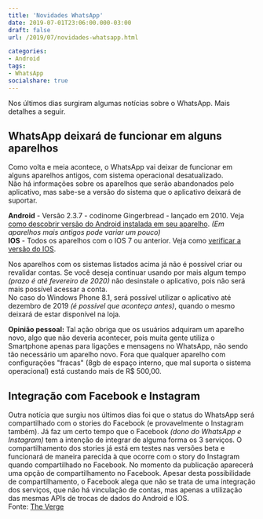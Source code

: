 ```yaml
---
title: 'Novidades WhatsApp'
date: 2019-07-01T23:06:00.000-03:00
draft: false
url: /2019/07/novidades-whatsapp.html

categories:
- Android
tags: 
- WhatsApp
socialshare: true
---
```


Nos últimos dias surgiram algumas notícias sobre o WhatsApp. Mais detalhes a seguir.

<!--more-->

## WhatsApp deixará de funcionar em alguns aparelhos

Como volta e meia acontece, o WhatsApp vai deixar de funcionar em alguns aparelhos antigos, com sistema operacional desatualizado.  
Não há informações sobre os aparelhos que serão abandonados pelo aplicativo, mas sabe-se a versão do sistema que o aplicativo deixará de suportar.  
  
**Android** - Versão 2.3.7 - codinome Gingerbread - lançado em 2010. Veja [como descobrir versão do Android instalada em seu aparelho](https://support.google.com/android/answer/7680439?hl=pt-BR). _(Em aparelhos mais antigos pode variar um pouco)_  
**IOS** - Todos os aparelhos com o IOS 7 ou anterior. Veja como [verificar a versão do IOS](https://support.apple.com/pt-br/HT201685).  
  
Nos aparelhos com os sistemas listados acima já não é possível criar ou revalidar contas. Se você deseja continuar usando por mais algum tempo _(prazo é até fevereiro de 2020)_ não desinstale o aplicativo, pois não será mais possível acessar a conta.  
No caso do Windows Phone 8.1, será possível utilizar o aplicativo até dezembro de 2019 _(é possível que aconteça antes)_, quando o mesmo deixará de estar disponível na loja.  
  
**Opinião pessoal:** Tal ação obriga que os usuários adquiram um aparelho novo, algo que não deveria acontecer, pois muita gente utiliza o Smartphone apenas para ligações e mensagens no WhatsApp, não sendo tão necessário um aparelho novo. Fora que qualquer aparelho com configurações "fracas" (8gb de espaço interno, que mal suporta o sistema operacional) está custando mais de R$ 500,00.  
  

## Integração com Facebook e Instagram

Outra notícia que surgiu nos últimos dias foi que o status do WhatsApp será compartilhado com o stories do Facebook (e provavelmente o Instagram também). Já faz um certo tempo que o Facebook _(dono do WhatsApp e Instagram)_ tem a intenção de integrar de alguma forma os 3 serviços. O compartilhamento dos stories já está em testes nas versões beta e funcionará de maneira parecida à que ocorre com o story do Instagram quando compartilhado no Facebook. No momento da publicação aparecerá uma opção de compartilhamento no Facebook. Apesar desta possibilidade de compartilhamento, o Facebook alega que não se trata de uma integração dos serviços, que não há vinculação de contas, mas apenas a utilização das mesmas APIs de trocas de dados do Android e IOS.  
Fonte: [The Verge](https://www.theverge.com/2019/6/26/18759575/whatsapp-status-sharing-facebook-instagram-apps-ios-android)
